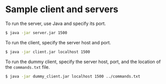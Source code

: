 # Sample client and servers

To run the server, use Java and specify its port.

```bash
$ java -jar server.jar 1500
```

To run the client, specify the server host and port.

```bash
$ java -jar client.jar localhost 1500
```

To run the dummy client, specify the server host, port, and the location of the `commands.txt` file.

```bash
$ java -jar dummy_client.jar localhost 1500 ../commands.txt
```

